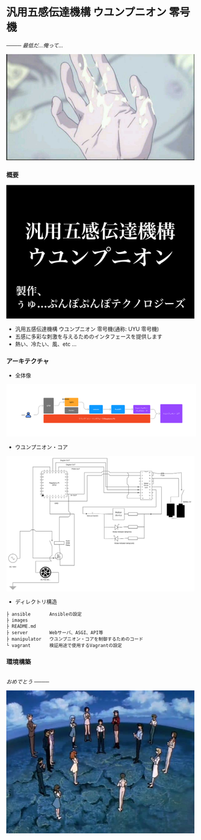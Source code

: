 # 汎用五感伝達機構 ウユンプニオン 零号機

*──── 最低だ...俺って...*

<img src="images/saiteida_orette.jpg" width="500px">

### 概要

<img src="images/key_visual.png" width="500px">

- 汎用五感伝達機構 ウユンプニオン 零号機(通称: UYU 零号機)
- 五感に多彩な刺激を与えるためのインタフェースを提供します
- 熱い、冷たい、風、etc ...

### アーキテクチャ

- 全体像

<img src="images/architecture_uyunpunion.png" width="800px">

- ウユンプニオン・コア

<img src="images/architecture_uyunpunion_core.png" width="500px">

- ディレクトリ構造

```
├ ansible       Ansibleの設定
├ images
├ README.md
├ server        Webサーバ、ASGI、API等
├ manipulator   ウユンプニオン・コアを制御するためのコード
└ vagrant       検証用途で使用するVagrantの設定
```

### 環境構築

```bash

```

*おめでとう ────*

<img src="images/omedetou.jpg" width="500px">
